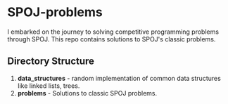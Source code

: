 # SPOJ-problems
I embarked on the journey to solving competitive programming problems through SPOJ. This repo contains solutions to SPOJ's classic problems.

## Directory Structure
  1. **data_structures** - random implementation of common data structures like linked lists, trees.
  2. **problems** - Solutions to classic SPOJ problems.

